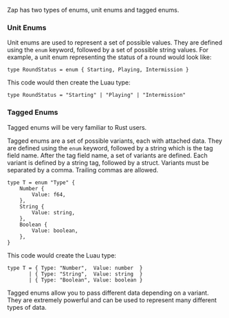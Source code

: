 Zap has two types of enums, unit enums and tagged enums.

### Unit Enums

Unit enums are used to represent a set of possible values.
They are defined using the `enum` keyword, followed by a set of possible string values.
For example, a unit enum representing the status of a round would look like:

```zap
type RoundStatus = enum { Starting, Playing, Intermission }
```

This code would then create the Luau type:

```luau
type RoundStatus = "Starting" | "Playing" | "Intermission"
```

### Tagged Enums

Tagged enums will be very familiar to Rust users.

Tagged enums are a set of possible variants, each with attached data.
They are defined using the `enum` keyword, followed by a string which is the tag field name.
After the tag field name, a set of variants are defined.
Each variant is defined by a string tag, followed by a struct.
Variants must be separated by a comma.
Trailing commas are allowed.

```zap
type T = enum "Type" {
	Number {
		Value: f64,
	},
	String {
		Value: string,
	},
	Boolean {
		Value: boolean,
	},
}
```

This code would create the Luau type:

```luau
type T = { Type: "Number",  Value: number  }
       | { Type: "String",  Value: string  }
       | { Type: "Boolean", Value: boolean }
```

Tagged enums allow you to pass different data depending on a variant.
They are extremely powerful and can be used to represent many different types of data.
